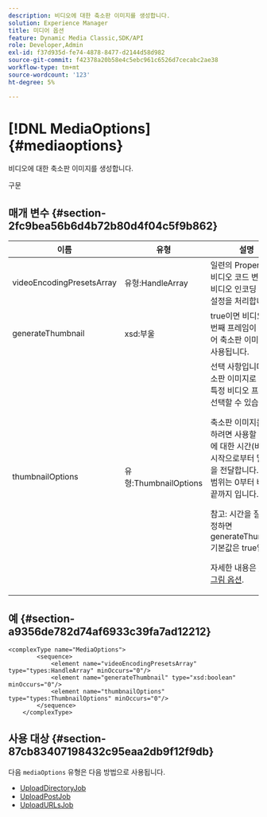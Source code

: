 ```yaml
---
description: 비디오에 대한 축소판 이미지를 생성합니다.
solution: Experience Manager
title: 미디어 옵션
feature: Dynamic Media Classic,SDK/API
role: Developer,Admin
exl-id: f37d935d-fe74-4878-8477-d2144d58d982
source-git-commit: f42378a20b58e4c5ebc961c6526d7cecabc2ae38
workflow-type: tm+mt
source-wordcount: '123'
ht-degree: 5%

---
```


# [!DNL MediaOptions]{#mediaoptions}

비디오에 대한 축소판 이미지를 생성합니다.

구문

## 매개 변수 {#section-2fc9bea56b6d4b72b80d4f04c5f9b862}

<table id="table_04100BB8ABD84EF68B0A7CE3AD946414"> 
 <thead> 
  <tr> 
   <th colname="col1" class="entry"> 이름 </th> 
   <th colname="col2" class="entry"> 유형 </th> 
   <th colname="col3" class="entry"> 설명 </th> 
  </tr> 
 </thead>
 <tbody> 
  <tr> 
   <td colname="col1"> <span class="codeph"> <span class="varname"> videoEncodingPresetsArray</span> </span> </td> 
   <td colname="col2"> <span class="codeph"> 유형:HandleArray</span> </td> 
   <td colname="col3">일련의 <span class="codeph"> PropertySet</span> 비디오 코드 변환 시 비디오 인코딩 사전 설정을 처리합니다. </td> 
  </tr> 
  <tr> 
   <td colname="col1"> <span class="codeph"> <span class="varname"> generateThumbnail</span> </span> </td> 
   <td colname="col2"> <span class="codeph"> xsd:부울</span> </td> 
   <td colname="col3"> true이면 비디오의 첫 번째 프레임이 추출되어 축소판 이미지로 사용됩니다. </td> 
  </tr> 
  <tr> 
   <td colname="col1"> <span class="codeph"> <span class="varname"> thumbnailOptions</span> </span> </td> 
   <td colname="col2"> <span class="codeph"> 유형:ThumbnailOptions</span> </td> 
   <td colname="col3">선택 사항입니다. 축소판 이미지로 사용할 특정 비디오 프레임을 선택할 수 있습니다. <p>축소판 이미지를 지정하려면 사용할 프레임에 대한 시간(비디오 시작으로부터 밀리초)을 전달합니다. 값의 범위는 0부터 비디오 끝까지 입니다. <p>참고: 시간을 잘못 지정하면 <span class="codeph"> generateThumbnail</span> 기본값은 true입니다. </p></p><p>자세한 내용은 <a href="../../types/c-data-types/r-thumbnail-options.md#reference-370088b0a4ce4096b9b3e5489a368b5c" format="dita" scope="local"> 축소판 그림 옵션</a>. </p></td> 
  </tr> 
 </tbody> 
</table>

## 예 {#section-a9356de782d74af6933c39fa7ad12212}

```
<complexType name="MediaOptions">
        <sequence>
            <element name="videoEncodingPresetsArray" type="types:HandleArray" minOccurs="0"/>
            <element name="generateThumbnail" type="xsd:boolean" minOccurs="0"/>
            <element name="thumbnailOptions" type="types:ThumbnailOptions" minOccurs="0"/>
        </sequence>
    </complexType>
```

## 사용 대상 {#section-87cb83407198432c95eaa2db9f12f9db}

다음 `mediaOptions` 유형은 다음 방법으로 사용됩니다.

* [UploadDirectoryJob](../../types/c-data-types/r-upload-directory-job.md#reference-e707ebf53b074c49ad983d1886e0bbb6)
* [UploadPostJob](../../types/c-data-types/r-upload-post-job.md#reference-bca2339b593f4637a687c33937215ef4)
* [UploadURLsJob](../../types/c-data-types/r-upload-urls-job.md#reference-8e9bc895268c4321b233dbeadc990398)
